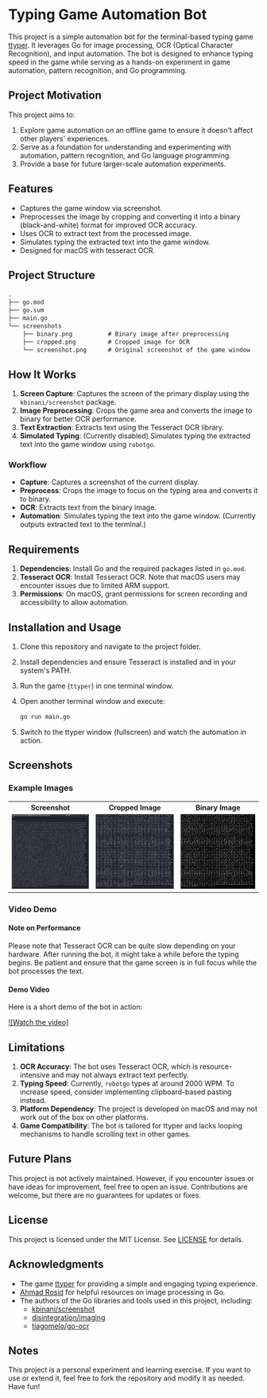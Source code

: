# Typing Game Automation Bot

This project is a simple automation bot for the terminal-based typing game [ttyper](https://github.com/MaxCodesIO/ttyper). It leverages Go for image processing, OCR (Optical Character Recognition), and input automation. The bot is designed to enhance typing speed in the game while serving as a hands-on experiment in game automation, pattern recognition, and Go programming.

## Project Motivation

This project aims to:

1. Explore game automation on an offline game to ensure it doesn't affect other players' experiences.
2. Serve as a foundation for understanding and experimenting with automation, pattern recognition, and Go language programming.
3. Provide a base for future larger-scale automation experiments.

## Features

- Captures the game window via screenshot.
- Preprocesses the image by cropping and converting it into a binary (black-and-white) format for improved OCR accuracy.
- Uses OCR to extract text from the processed image.
- Simulates typing the extracted text into the game window.
- Designed for macOS with tesseract OCR.

## Project Structure

```
.
├── go.mod
├── go.sum
├── main.go
└── screenshots
    ├── binary.png          # Binary image after preprocessing
    ├── cropped.png         # Cropped image for OCR
    └── screenshot.png      # Original screenshot of the game window
```

## How It Works

1. **Screen Capture**: Captures the screen of the primary display using the `kbinani/screenshot` package.
2. **Image Preprocessing**: Crops the game area and converts the image to binary for better OCR performance.
3. **Text Extraction**: Extracts text using the Tesseract OCR library.
4. **Simulated Typing**: (Currently disabled) Simulates typing the extracted text into the game window using `robotgo`.

### Workflow

- **Capture**: Captures a screenshot of the current display.
- **Preprocess**: Crops the image to focus on the typing area and converts it to binary.
- **OCR**: Extracts text from the binary image.
- **Automation**: Simulates typing the text into the game window. (Currently outputs extracted text to the terminal.)

## Requirements

1. **Dependencies**: Install Go and the required packages listed in `go.mod`.
2. **Tesseract OCR**: Install Tesseract OCR. Note that macOS users may encounter issues due to limited ARM support.
3. **Permissions**: On macOS, grant permissions for screen recording and accessibility to allow automation.

## Installation and Usage

1. Clone this repository and navigate to the project folder.
2. Install dependencies and ensure Tesseract is installed and in your system's PATH.
3. Run the game (`ttyper`) in one terminal window.
4. Open another terminal window and execute:

   ```bash
   go run main.go
   ```

5. Switch to the ttyper window (fullscreen) and watch the automation in action.

## Screenshots

### Example Images

<table>
  <tr>
    <th>Screenshot</th>
    <th>Cropped Image</th>
    <th>Binary Image</th>
  </tr>
  <tr>
    <td><img src="screenshots/screenshot.png" alt="Screenshot" height="150"></td>
    <td><img src="screenshots/cropped.png" alt="Cropped" height="150"></td>
    <td><img src="screenshots/binary.png" alt="Binary" height="150"></td>
  </tr>
</table>

### Video Demo

#### Note on Performance
Please note that Tesseract OCR can be quite slow depending on your hardware. After running the bot, it might take a while before the typing begins. Be patient and ensure that the game screen is in full focus while the bot processes the text.

#### Demo Video
Here is a short demo of the bot in action:

[![Watch the video]](https://https://github.com/orca1018/Typing-Game-Automation-Bot/blob/main/README.md)

## Limitations

1. **OCR Accuracy**: The bot uses Tesseract OCR, which is resource-intensive and may not always extract text perfectly.
2. **Typing Speed**: Currently, `robotgo` types at around 2000 WPM. To increase speed, consider implementing clipboard-based pasting instead.
3. **Platform Dependency**: The project is developed on macOS and may not work out of the box on other platforms.
4. **Game Compatibility**: The bot is tailored for ttyper and lacks looping mechanisms to handle scrolling text in other games.

## Future Plans

This project is not actively maintained. However, if you encounter issues or have ideas for improvement, feel free to open an issue. Contributions are welcome, but there are no guarantees for updates or fixes.

## License

This project is licensed under the MIT License. See [LICENSE](LICENSE) for details.

## Acknowledgments

- The game [ttyper](https://github.com/MaxCodesIO/ttyper) for providing a simple and engaging typing experience.
- [Ahmad Rosid](https://ahmadrosid.com/blog/golang-img-crop) for helpful resources on image processing in Go.
- The authors of the Go libraries and tools used in this project, including:
  - [kbinani/screenshot](https://github.com/kbinani/screenshot)
  - [disintegration/imaging](https://github.com/disintegration/imaging)
  - [tiagomelo/go-ocr](https://github.com/tiagomelo/go-ocr)

## Notes

This project is a personal experiment and learning exercise. If you want to use or extend it, feel free to fork the repository and modify it as needed. Have fun!

